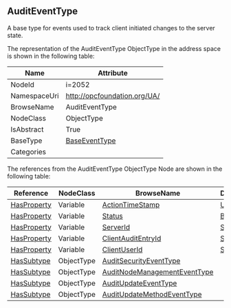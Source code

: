 <!-- objecttype -->
## AuditEventType
A base type for events used to track client initiated changes to the server state.  
<!-- end of text -->
The representation of the AuditEventType ObjectType in the address space is shown in the following table:  

|Name|Attribute|
|---|---|
|NodeId|i=2052|
|NamespaceUri|http://opcfoundation.org/UA/|
|BrowseName|AuditEventType|
|NodeClass|ObjectType|
|IsAbstract|True|
|BaseType|[BaseEventType](../../ObjectTypes/BaseEventType/readme.md)|
|Categories||

The references from the AuditEventType ObjectType Node are shown in the following table:  

|Reference|NodeClass|BrowseName|DataType|TypeDefinition|ModellingRule|
|---|---|---|---|---|---|
|[HasProperty](../../ReferenceTypes/HasProperty/readme.md)|Variable|[ActionTimeStamp](#ActionTimeStamp)|[UtcTime](../../DataTypes/UtcTime/readme.md)|[PropertyType](../../VariableTypes/PropertyType/readme.md)|[Mandatory](../../Objects/Mandatory/readme.md)|
|[HasProperty](../../ReferenceTypes/HasProperty/readme.md)|Variable|[Status](#Status)|[Boolean](../../DataTypes/Boolean/readme.md)|[PropertyType](../../VariableTypes/PropertyType/readme.md)|[Mandatory](../../Objects/Mandatory/readme.md)|
|[HasProperty](../../ReferenceTypes/HasProperty/readme.md)|Variable|[ServerId](#ServerId)|[String](../../DataTypes/String/readme.md)|[PropertyType](../../VariableTypes/PropertyType/readme.md)|[Mandatory](../../Objects/Mandatory/readme.md)|
|[HasProperty](../../ReferenceTypes/HasProperty/readme.md)|Variable|[ClientAuditEntryId](#ClientAuditEntryId)|[String](../../DataTypes/String/readme.md)|[PropertyType](../../VariableTypes/PropertyType/readme.md)|[Mandatory](../../Objects/Mandatory/readme.md)|
|[HasProperty](../../ReferenceTypes/HasProperty/readme.md)|Variable|[ClientUserId](#ClientUserId)|[String](../../DataTypes/String/readme.md)|[PropertyType](../../VariableTypes/PropertyType/readme.md)|[Mandatory](../../Objects/Mandatory/readme.md)|
|[HasSubtype](../../ReferenceTypes/HasSubtype/readme.md)|ObjectType|[AuditSecurityEventType](#AuditSecurityEventType)||||
|[HasSubtype](../../ReferenceTypes/HasSubtype/readme.md)|ObjectType|[AuditNodeManagementEventType](#AuditNodeManagementEventType)||||
|[HasSubtype](../../ReferenceTypes/HasSubtype/readme.md)|ObjectType|[AuditUpdateEventType](#AuditUpdateEventType)||||
|[HasSubtype](../../ReferenceTypes/HasSubtype/readme.md)|ObjectType|[AuditUpdateMethodEventType](#AuditUpdateMethodEventType)||||


